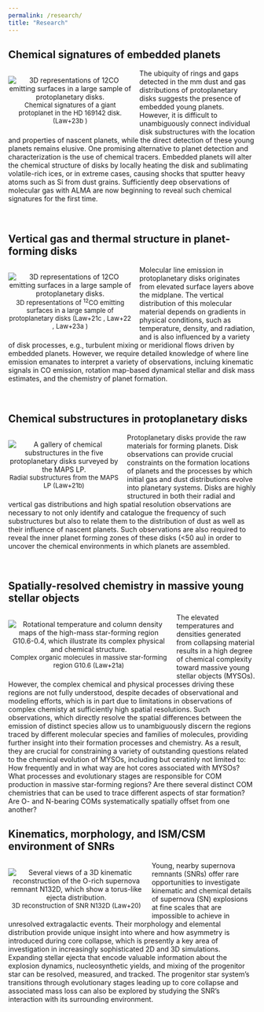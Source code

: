 ```yaml
---
permalink: /research/
title: "Research"
---
```


<!---## Locations of key files/directories

* Basic config options: _config.yml
* Top navigation bar config: _data/navigation.yml
* Single pages: _pages/
* Collections of pages are .md or .html files in:
  * _publications/
  * _portfolio/
  * _posts/
  * _teaching/
  * _talks/
* Footer: _includes/footer.html
* Static files (like PDFs): /files/
* Profile image (can set in _config.yml): images/profile.png -->

<style>
img {
  float: left;
}
</style>

<h2>Chemical signatures of embedded planets</h2>

<p style="text-align:center;max-width:50%;margin-right:15px;padding-bottom:-20px;display:block;float:left;vertical-align:top"><img src="https://claw-astro.github.io/images/HD169142.png" alt="3D representations of 12CO emitting surfaces in a large sample of protoplanetary disks." data-api-endpoint="https://claw-astro.github.io/images/HD169142.png" data-api-returntype="File" /><br /><span style="font-size: small;">Chemical signatures of a giant protoplanet in the HD 169142 disk. (<a href="https://ui.adsabs.harvard.edu/abs/2023ApJ...952L..19L/abstract" style="text-decoration: none">Law+23b </a>)</span></p>

<!--- <p><img src="https://claw-astro.github.io/images/3D_12CO.png" alt="disk vertical structure" style="max-width:55%;margin-right:15px;">--->
<p> The ubiquity of rings and gaps detected in the mm dust and gas distributions of protoplanetary disks suggests the presence of embedded young planets. However, it is difficult to unambiguously connect individual disk substructures with the location and properties of nascent planets, while the direct detection of these young planets remains elusive. One promising alternative to planet detection and characterization is the use of chemical tracers. Embedded planets will alter the chemical structure of disks by locally heating the disk and sublimating volatile-rich ices, or in extreme cases, causing shocks that sputter heavy atoms such as Si from dust grains. Sufficiently deep observations of molecular gas with ALMA are now beginning to reveal such chemical signatures for the first time.</p> <br>

<h2>Vertical gas and thermal structure in planet-forming disks</h2>

<p style="text-align:center;max-width:50%;margin-right:15px;padding-bottom:-20px;display:block;float:left;vertical-align:top"><img src="https://claw-astro.github.io/images/3D_12CO.png" alt="3D representations of 12CO emitting surfaces in a large sample of protoplanetary disks." data-api-endpoint="https://claw-astro.github.io/images/3D_12CO.png" data-api-returntype="File" /><br /><span style="font-size: small;">3D representations of <sup>12</sup>CO emitting surfaces in a large sample of protoplanetary disks (<a href="https://ui.adsabs.harvard.edu/abs/2021ApJS..257....4L/abstract" style="text-decoration: none">Law+21c </a>, <a href="https://ui.adsabs.harvard.edu/abs/2022ApJ...932..114L/abstract" style="text-decoration: none">Law+22 </a>, <a href="https://ui.adsabs.harvard.edu/abs/2023ApJ...948...60L/abstract" style="text-decoration: none">Law+23a </a>)</span></p>

<!--- <p><img src="https://claw-astro.github.io/images/3D_12CO.png" alt="disk vertical structure" style="max-width:55%;margin-right:15px;">--->
<p> Molecular line emission in protoplanetary disks originates from elevated surface layers above the midplane. The vertical distribution of this molecular material depends on gradients in physical conditions, such as temperature, density, and radiation, and is also influenced by a variety of disk processes, e.g., turbulent mixing or meridional flows driven by embedded planets. However, we require detailed knowledge of where line emission emanates to interpret a variety of observations, incluing kinematic signals in CO emission, rotation map-based dynamical stellar and disk mass estimates, and the chemistry of planet formation.</p> <br>
 
<h2>Chemical substructures in protoplanetary disks</h2>

<p style="text-align:center;max-width:45%;margin-right:15px;padding-bottom:-20px;display:block;float:left;vertical-align:top"><img src="https://claw-astro.github.io/images/gallerymaps.png" alt="A gallery of chemical substructures in the five protoplanetary disks surveyed by the MAPS LP." data-api-endpoint="https://claw-astro.github.io/images/gallerymaps.png" data-api-returntype="File" /><br /><span style="font-size: small;">Radial substructures from the MAPS LP (<a href="https://ui.adsabs.harvard.edu/abs/2021ApJS..257....3L/abstract" style="text-decoration: none">Law+21b</a>)</span></p>

<!--- <p><img src="https://claw-astro.github.io/images/gallerymaps.png" alt="disk chemical substructures" style="max-width:50%;margin-right:15px;">--->
<p> Protoplanetary disks provide the raw materials for forming planets. Disk observations can provide crucial constraints on the formation locations of planets and the processes by which initial gas and dust distributions evolve into planetary systems. Disks are highly structured in both their radial and vertical gas distributions and high spatial resolution observations are necessary to not only identify and catalogue the frequency of such substructures but also to relate them to the distribution of dust as well as their influence of nascent planets. Such observations are also required to reveal the inner planet forming zones of these disks (<50 au) in order to uncover the chemical environments in which planets are assembled.</p> <br>

 
 
 <h2>Spatially-resolved chemistry in massive young stellar objects</h2>

<p style="text-align:center;max-width:65%;margin-right:15px;padding-bottom:-20px;display:block;float:left;vertical-align:top"><img src="https://claw-astro.github.io/images/CH3OH_G10p6.png" alt="Rotational temperature and column density maps of the high-mass star-forming region G10.6-0.4, which illustrate its complex physical and chemical structure." data-api-endpoint="https://claw-astro.github.io/images/CH3OH_G10p6.png" data-api-returntype="File" /><br /><span style="font-size: small;">Complex organic molecules in massive star-forming region G10.6 (<a href="https://ui.adsabs.harvard.edu/abs/2021ApJ...909..214L/abstract" style="text-decoration: none">Law+21a</a>)</span></p>
<!--- <p><img src="https://claw-astro.github.io/images/G10p6_Ncol.png" alt="G10.6" style="max-width:75%;margin-right:15px;"><span style="font-size: small;">TYPE YOUR CAPTION HERE</span> --->
<p> The elevated temperatures and densities generated from collapsing material results in a high degree of chemical complexity toward massive young stellar objects (MYSOs). However, the complex chemical and physical processes driving these regions are not fully understood, despite decades of observational and modeling efforts, which is in part due to limitations in observations of complex chemisty at sufficiently high spatial resolutions. Such observations, which directly resolve the spatial differences between the emission of distinct species allow us to unambiguously discern the regions traced by different molecular species and families of molecules, providing further insight into their formation processes and chemistry. As a result, they are crucial for constraining a variety of outstanding questions related to the chemical evolution of MYSOs, including but ceratinly not limited to: How frequently and in what way are hot cores associated with MYSOs? What processes and evolutionary stages are responsible for COM production in massive star-forming regions? Are there several distinct COM chemistries that can be used to trace different aspects of star formation? Are O- and N-bearing COMs systematically spatially offset from one another?</p>



<h2>Kinematics, morphology, and ISM/CSM environment of SNRs</h2>

<p style="text-align:center;max-width:55%;margin-right:15px;padding-bottom:-20px;display:block;float:left;vertical-align:top"><img src="https://claw-astro.github.io/images/N132D_Reconstruction.png" alt="Several views of a 3D kinematic reconstruction of the O-rich supernova remnant N132D, which show a torus-like ejecta distribution." data-api-endpoint="https://claw-astro.github.io/images/N132D_Reconstruction.png" data-api-returntype="File" /><br /><span style="font-size: small;">3D reconstruction of SNR N132D (<a href="https://ui.adsabs.harvard.edu/abs/2020ApJ...894...73L/abstract" style="text-decoration: none">Law+20</a>)</span></p>

<!--- <p><img src="https://claw-astro.github.io/images/N132D_Reconstruction.png" alt="3D kinematic reconstruction of SNR N132D" style="max-width:60%;margin-right:15px;">--->
<p> Young, nearby supernova remnants (SNRs) offer rare opportunities to investigate kinematic and chemical details of supernova (SN) explosions at fine scales that are impossible to achieve in unresolved extragalactic events. Their morphology and elemental distribution provide unique insight into where and how asymmetry is introduced during core collapse, which is presently a key area of investigation in increasingly sophisticated 2D and 3D simulations. Expanding stellar ejecta that encode valuable information about the explosion dynamics, nucleosynthetic yields, and mixing of the progenitor star can be resolved, measured, and tracked. The progenitor star system’s transitions through evolutionary stages leading up to core collapse and associated mass loss can also be explored by studying the SNR’s interaction with its surrounding environment.</p>
